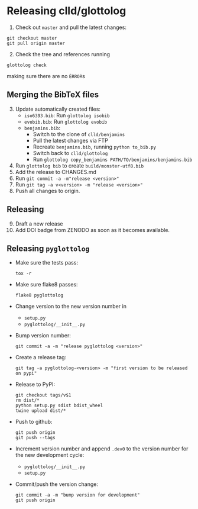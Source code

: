 
Releasing clld/glottolog
========================

1. Check out `master` and pull the latest changes:
```
git checkout master
git pull origin master
```
2. Check the tree and references running
```
glottolog check
```
making sure there are no `ÈRROR`s


Merging the BibTeX files
------------------------

3. Update automatically created files:
   - `iso6393.bib`: Run `glottolog isobib`
   - `evobib.bib`: Run `glottolog evobib`
   - `benjamins.bib`:
     - Switch to the clone of `clld/benjamins`
     - Pull the latest changes via FTP 
     - Recreate `benjamins.bib`, running `python to_bib.py`
     - Switch back to `clld/glottolog`
     - Run `glottolog copy_benjamins PATH/TO/benjamins/benjamins.bib`
4. Run `glottolog bib` to create `build/monster-utf8.bib`
5. Add the release to CHANGES.md
6. Run `git commit -a -m"release <version>"`
7. Run `git tag -a v<version> -m "release <version>"`
8. Push all changes to origin.

Releasing
---------

9. Draft a new release
10. Add DOI badge from ZENODO as soon as it becomes available.


Releasing `pyglottolog`
-----------------------

- Make sure the tests pass:
  ```
  tox -r
  ```
- Make sure flake8 passes:
  ```
  flake8 pyglottolog
  ```
- Change version to the new version number in
  - `setup.py`
  - `pyglottolog/__init__.py`
- Bump version number:
  ```
  git commit -a -m "release pyglottolog <version>"
  ```
- Create a release tag:
  ```
  git tag -a pyglottolog-<version> -m "first version to be released on pypi"
  ```
- Release to PyPI:
  ```
  git checkout tags/v$1
  rm dist/*
  python setup.py sdist bdist_wheel
  twine upload dist/*
  ```
- Push to github:
  ```
  git push origin
  git push --tags
  ```
- Increment version number and append `.dev0` to the version number for the new development cycle:
  - `pyglottolog/__init__.py`
  - `setup.py`

- Commit/push the version change:
  ```shell
  git commit -a -m "bump version for development"
  git push origin
  ```
